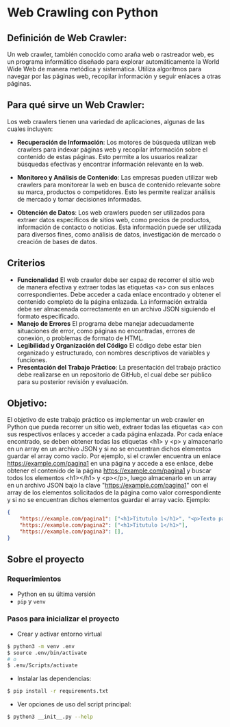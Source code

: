 # **Web Crawling** con Python


## Definición de Web Crawler:
Un web crawler, también conocido como araña web o rastreador web, es un programa
informático diseñado para explorar automáticamente la World Wide Web de manera metódica y
sistemática. Utiliza algoritmos para navegar por las páginas web, recopilar información y seguir enlaces a otras páginas.

## Para qué sirve un Web Crawler:
Los web crawlers tienen una variedad de aplicaciones, algunas de las cuales incluyen:

- **Recuperación de Información**:
Los motores de búsqueda utilizan web crawlers para indexar páginas web y recopilar
información sobre el contenido de estas páginas. Esto permite a los usuarios realizar búsquedas
efectivas y encontrar información relevante en la web.

- **Monitoreo y Análisis de Contenido**:
Las empresas pueden utilizar web crawlers para monitorear la web en busca de contenido
relevante sobre su marca, productos o competidores. Esto les permite realizar análisis de
mercado y tomar decisiones informadas.

- **Obtención de Datos**:
Los web crawlers pueden ser utilizados para extraer datos específicos de sitios web, como
precios de productos, información de contacto o noticias. Esta información puede ser utilizada
para diversos fines, como análisis de datos, investigación de mercado o creación de bases de
datos.

## Criterios

- **Funcionalidad**
El web crawler debe ser capaz de recorrer el sitio web de manera efectiva y extraer
todas las etiquetas &lt;a&gt; con sus enlaces correspondientes. Debe acceder a cada enlace encontrado y obtener el contenido completo de la página enlazada. La información extraída debe ser almacenada correctamente en un archivo JSON siguiendo el formato especificado.
- **Manejo de Errores**
El programa debe manejar adecuadamente situaciones de error, como páginas no
encontradas, errores de conexión, o problemas de formato de HTML.
- **Legibilidad y Organización del Código**
El código debe estar bien organizado y estructurado, con nombres descriptivos de
variables y funciones.
- **Presentación del Trabajo Práctico**:
La presentación del trabajo práctico debe realizarse en un repositorio de GitHub, el cual
debe ser público para su posterior revisión y evaluación.

## Objetivo:
El objetivo de este trabajo pr&aacute;ctico es implementar un web crawler en Python que pueda
recorrer un sitio web, extraer todas las etiquetas &lt;a&gt; con sus respectivos enlaces y acceder a cada p&aacute;gina enlazada. Por cada enlace encontrado, se deben obtener todas las etiquetas &lt;h1&gt; y
&lt;p&gt; y almacenarlo en un array en un archivo JSON y si no se encuentran dichos elementos
guardar el array como vac&iacute;o. Por ejemplo, si el crawler encuentra un enlace
https://example.com/pagina1 en una p&aacute;gina y accede a ese enlace, debe obtener el contenido
de la p&aacute;gina https://example.com/pagina1 y buscar todos los elementos &lt;h1&gt;&lt;/h1&gt; y
&lt;p&gt;&lt;/p&gt;, luego almacenarlo en un array en un archivo JSON bajo la clave
&quot;https://example.com/pagina1&quot; con el array de los elementos solicitados de la p&aacute;gina como
valor correspondiente y si no se encuentran dichos elementos guardar el array vac&iacute;o. Ejemplo:

```json
{
    "https://example.com/pagina1": ["<h1>Titutulo 1</h1>", "<p>Texto parrafo</p>"],
    "https://example.com/pagina2": ["<h1>Titutulo 1</h1>"],
    "https://example.com/pagina3": [],
}
```

## Sobre el proyecto

### Requerimientos

- Python en su última versión
- `pip` y `venv`

### Pasos para inicializar el proyecto

- Crear y activar entorno virtual

```bash
$ python3 -m venv .env
$ source .env/bin/activate
# o
$ .env/Scripts/activate
```
- Instalar las dependencias:

```bash
$ pip install -r requirements.txt
```

- Ver opciones de uso del script principal: 

```bash
$ python3 __init__.py --help
```